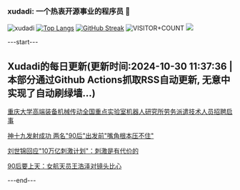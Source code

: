 ### xudadi: 一个热衷开源事业的程序员 👋

![xudadi](https://github-readme-stats-git-masterorgs-github-readme-stats-team.vercel.app/api?username=xudadi)
[![Top Langs](https://github-readme-stats.vercel.app/api/top-langs/?username=xudadi)](https://github.com/anuraghazra/github-readme-stats)
[![GitHub Streak](https://streak-stats.demolab.com?user=xudadi&locale=zh_Hans)](https://git.io/streak-stats)
![VISITOR+COUNT](https://komarev.com/ghpvc/?username=xudadi&label=VISITOR+COUNT)
![](https://raw.githubusercontent.com/xudadi/xudadi/main/assets/github-contribution-grid-snake.svg)


---start---

## Xudadi的每日更新(更新时间:2024-10-30 11:37:36 | 本部分通过Github Actions抓取RSS自动更新, 无意中实现了自动刷绿墙...)

[重庆大学高端装备机械传动全国重点实验室机器人研究所劳务派遣技术人员招聘启事](https://www.gongkaoleida.com/article/2174022)

[神十九发射成功 两名"90后"出发前"嘴角根本压不住"](https://m.163.com/news/article/JFNUJMHA055040N3.html)

[刘世锦回应"10万亿刺激计划"：刺激是有代价的](https://m.163.com/news/article/JFMSMCU40519DDQ2.html)

[90后要上天：女航天员王浩泽对镜头比心](https://m.163.com/news/article/JFNDOB8V000189PS.html)

---end---
